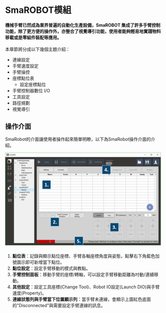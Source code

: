# SmaROBOT模組

#### 機械手臂已然成為業界普遍的自動化生產設備，SmaROBOT 集成了許多手臂控制功能，除了更方便的操作外，亦整合了視覺導引功能，使用者能夠輕易地實踐物料移載或是零組件裝配等應用。

本章節將分成以下幾個主題介紹：

* 連線設定
* 手臂速度設定
* 手臂操控
* 座標點位表
  * 設定座標點位
* 手臂控制器數位 I/O
* 工具設定
* 路徑規劃
* 視覺導引

## 操作介面

SmaRobot的介面讓使用者操作起來簡單明瞭，以下為SmaRobot操作介面的介紹。

![SmaRobot&#x64CD;&#x4F5C;&#x4ECB;&#x9762;](../../.gitbook/assets/1-1.jpg)

1. **點位表**：記錄與顯示點位座標、手臂各軸座標角度與姿態，點擊右下角藍色加號圖示即可新增當下點位。
2. **點位設定**：設定手臂移動的模式與教點。
3. **手臂控制面板**：移動手臂的座標/轉軸，可以設定手臂移動距離為吋動/連續移動。
4. **其他設定**：設定工具座標\(Change Tool\)、Robot IO設定\(Launch DIO\)與手臂速度\(Property\)。
5. **連線狀態列與手臂當下位置顯示列**：當手臂未連線，會顯示上圖紅色底面的"Disconnected"與需要設定手臂連線的訊息。

